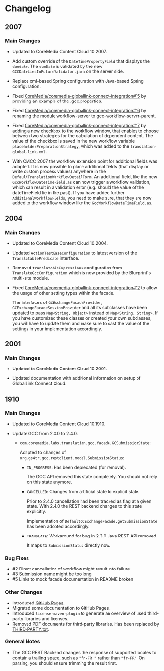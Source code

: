 Changelog
================================================================================

2007
--------------------------------------------------------------------------------

### Main Changes

* Updated to CoreMedia Content Cloud 10.2007.


* Add custom override of the `DateTimePropertyField` that displays the `duedate`.
The `dueDate` is validated by the new `GCCDateLiesInFutureValidator.java` on the server side. 

* Replace xml-based Spring configuration with Java-based Spring configuration.

* Fixed [CoreMedia/coremedia-globallink-connect-integration#15](https://github.com/CoreMedia/coremedia-globallink-connect-integration/issues/15) by providing an example of the .gcc.properties. 

* Fixed [CoreMedia/coremedia-globallink-connect-integration#16](https://github.com/CoreMedia/coremedia-globallink-connect-integration/issues/16) by renaming the module workflow-server to gcc-workflow-server-parent. 

* Fixed [CoreMedia/coremedia-globallink-connect-integration#17](https://github.com/CoreMedia/coremedia-globallink-connect-integration/issues/17)
by adding a new checkbox to the workflow window, that enables to choose between two 
strategies for the calculation of dependent content. The value of the checkbox is saved
in the new workflow variable `placeholderPreparationStrategy`, which was added to the 
 `translation-global-link.xml`.

 * With CMCC 2007 the workflow extension point for additional fields was adapted. 
 It is now possible to place additional fields (that display or write
 custom process values) anywhere in the `DefaultTranslationWorkflowDetailForm`. 
 An additional field, like the new `GccWorkflowDateTimeField.as` can now trigger a workflow validation, 
 which can result in a validation error (e.g. should the value of the dateTimeField lie in the past). 
 If you have added further `AdditionalWorkflowFields`, you need to make sure, that 
 they are now added to the workflow window like the `GccWorkflowDateTimeField.as`.


2004
--------------------------------------------------------------------------------

### Main Changes

* Updated to CoreMedia Content Cloud 10.2004.

* Updated `ActionTestBaseConfiguration` to latest version of the 
  `TranslatablePredicate` interface.

* Removed `translatableExpressions` configuration from  
  `TranslateGccConfiguration` which is now provided by the Blueprint's 
  multi-site module.
  
* Fixed [CoreMedia/coremedia-globallink-connect-integration#12](https://github.com/CoreMedia/coremedia-globallink-connect-integration/issues/12) to allow the usage of other setting types within the facade. 

  The interfaces of `GCExchangeFacadeProvider`, `GCExchangeFacadeSessionProvider`
  and all its subclasses have been updated to pass `Map<String, Object>` instead
  of `Map<String, String>`. If you have customized these classes or created your
  own subclasses, you will have to update them and make sure to cast the value
  of the settings in your implementation accordingly.
  
2001
--------------------------------------------------------------------------------

### Main Changes

* Updated to CoreMedia Content Cloud 10.2001.

* Updated documentation with additional information on setup of 
  GlobalLink Connect Cloud.

1910
--------------------------------------------------------------------------------

### Main Changes

* Updated to CoreMedia Content Cloud 10.1910.

* Update GCC from 2.3.0 to 2.4.0.

    * `com.coremedia.labs.translation.gcc.facade.GCSubmissionState`:
    
        Adapted to changes of `org.gs4tr.gcc.restclient.model.SubmissionStatus`:
        
        * `IN_PROGRESS`: Has been deprecated (for removal).
        
            The GCC API removed this state completely. You should not rely
            on this state anymore.
            
        * `CANCELLED`: Changes from artificial state to explicit state.
        
            Prior to 2.4.0 cancellation had been tracked as flag at
            a given state. With 2.4.0 the REST backend changes to this
            state explicitly.
            
            Implementation of `DefaultGCExchangeFacade.getSubmissionState`
            has been adopted accordingly.
            
        * `TRANSLATE`: Workaround for bug in 2.3.0 Java REST API removed.
        
            It maps to `SubmissionStatus` directly now.

### Bug Fixes

* #2 Direct cancellation of workflow might result into failure 
* #3 Submission name might be too long
* #5 Links to mock facade documentation in README broken

### Other Changes

* Introduced [GitHub Pages](https://coremedia.github.io/coremedia-globallink-connect-integration/).
* Migrated some documentation to GitHub Pages.
* Introduced `license-maven-plugin` to generate an overview of used third-party
    libraries and licenses.
* Removed PDF documents for third-party libraries. Has been replaced by
    [THIRD-PARTY.txt](docs/THIRD-PARTY.txt).

### General Notes

* The GCC REST Backend changes the response of supported locales to contain
    a trailing space, such as `"fr-FR "` rather than `"fr-FR"`. On parsing,
    you should ensure trimming the result first.
